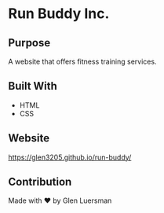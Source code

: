 # Run Buddy Inc.

## Purpose
A website that offers fitness training services.

## Built With 
* HTML
* CSS

## Website
https://glen3205.github.io/run-buddy/

## Contribution
Made with ❤️ by Glen Luersman

